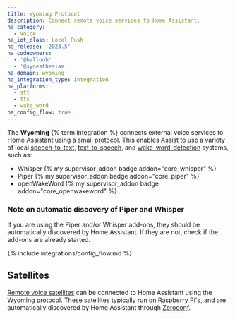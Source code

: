 ```yaml
---
title: Wyoming Protocol
description: Connect remote voice services to Home Assistant.
ha_category:
  - Voice
ha_iot_class: Local Push
ha_release: '2023.5'
ha_codeowners:
  - '@balloob'
  - '@synesthesiam'
ha_domain: wyoming
ha_integration_type: integration
ha_platforms:
  - stt
  - tts
  - wake_word
ha_config_flow: true
---
```


The **Wyoming** {% term integration %} connects external voice services to Home Assistant using a [small protocol](https://github.com/rhasspy/rhasspy3/blob/master/docs/wyoming.md). This enables [Assist](/voice_control/) to use a variety of local [speech-to-text](/integrations/stt/), [text-to-speech](/integrations/tts/), and [wake-word-detection](/integrations/wake_word/) systems, such as:

- Whisper {% my supervisor_addon badge addon="core_whisper" %}
- Piper {% my supervisor_addon badge addon="core_piper" %}
- openWakeWord {% my supervisor_addon badge addon="core_openwakeword" %}

### Note on automatic discovery of Piper and Whisper
If you are using the Piper and/or Whisper add-ons, they should be automatically discovered by Home Assistant. If they are not, check if the add-ons are already started. 

{% include integrations/config_flow.md %}

## Satellites

[Remote voice satellites](https://github.com/rhasspy/wyoming-satellite) can be connected to Home Assistant using the Wyoming protocol. These satellites typically run on Raspberry Pi's, and are automatically discovered by Home Assistant through [Zeroconf](/integrations/zeroconf).
